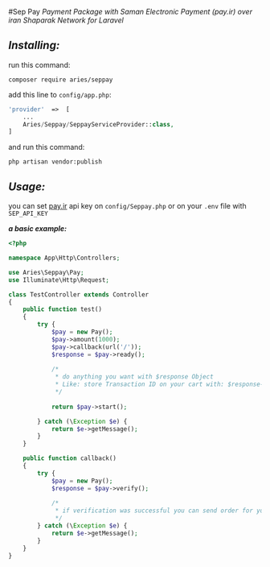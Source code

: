 #Sep Pay
*Payment Package with Saman Electronic Payment (pay.ir) over iran Shaparak Network for Laravel*

***Installing:***
-------------
run this command:

``composer require aries/seppay``

add this line to `config/app.php`:

```php
'provider'  =>  [
    ...
    Aries/Seppay/SeppayServiceProvider::class,
]
```

and run this command:

`php artisan vendor:publish`


***Usage:***
---------
you can set [pay.ir](https://pay.ir) api key on `config/Seppay.php` or on your `.env` file with `SEP_API_KEY`


***a basic example:***

```php
<?php

namespace App\Http\Controllers;

use Aries\Seppay\Pay;
use Illuminate\Http\Request;

class TestController extends Controller
{
    public function test()
    {
        try {
            $pay = new Pay();
            $pay->amount(1000);
            $pay->callback(url('/'));
            $response = $pay->ready();
            
            /*
             * do anything you want with $response Object
             * Like: store Transaction ID on your cart with: $response->transId;
             */
            
            return $pay->start();

        } catch (\Exception $e) {
            return $e->getMessage();
        }
    }

    public function callback()
    {
        try {
            $pay = new Pay();
            $response = $pay->verify();
            
            /*
             * if verification was successful you can send order for your customer
             */
        } catch (\Exception $e) {
            return $e->getMessage();
        }
    }
}
```